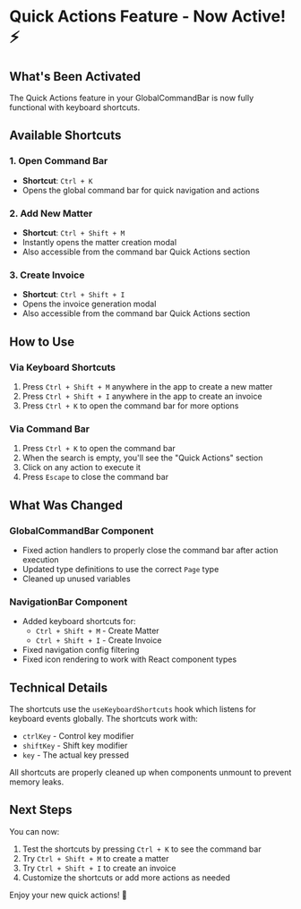 # Quick Actions Feature - Now Active! ⚡

## What's Been Activated

The Quick Actions feature in your GlobalCommandBar is now fully functional with keyboard shortcuts.

## Available Shortcuts

### 1. **Open Command Bar**
- **Shortcut**: `Ctrl + K`
- Opens the global command bar for quick navigation and actions

### 2. **Add New Matter**
- **Shortcut**: `Ctrl + Shift + M`
- Instantly opens the matter creation modal
- Also accessible from the command bar Quick Actions section

### 3. **Create Invoice**
- **Shortcut**: `Ctrl + Shift + I`
- Opens the invoice generation modal
- Also accessible from the command bar Quick Actions section

## How to Use

### Via Keyboard Shortcuts
1. Press `Ctrl + Shift + M` anywhere in the app to create a new matter
2. Press `Ctrl + Shift + I` anywhere in the app to create an invoice
3. Press `Ctrl + K` to open the command bar for more options

### Via Command Bar
1. Press `Ctrl + K` to open the command bar
2. When the search is empty, you'll see the "Quick Actions" section
3. Click on any action to execute it
4. Press `Escape` to close the command bar

## What Was Changed

### GlobalCommandBar Component
- Fixed action handlers to properly close the command bar after action execution
- Updated type definitions to use the correct `Page` type
- Cleaned up unused variables

### NavigationBar Component
- Added keyboard shortcuts for:
  - `Ctrl + Shift + M` - Create Matter
  - `Ctrl + Shift + I` - Create Invoice
- Fixed navigation config filtering
- Fixed icon rendering to work with React component types

## Technical Details

The shortcuts use the `useKeyboardShortcuts` hook which listens for keyboard events globally. The shortcuts work with:
- `ctrlKey` - Control key modifier
- `shiftKey` - Shift key modifier
- `key` - The actual key pressed

All shortcuts are properly cleaned up when components unmount to prevent memory leaks.

## Next Steps

You can now:
1. Test the shortcuts by pressing `Ctrl + K` to see the command bar
2. Try `Ctrl + Shift + M` to create a matter
3. Try `Ctrl + Shift + I` to create an invoice
4. Customize the shortcuts or add more actions as needed

Enjoy your new quick actions! 🚀
